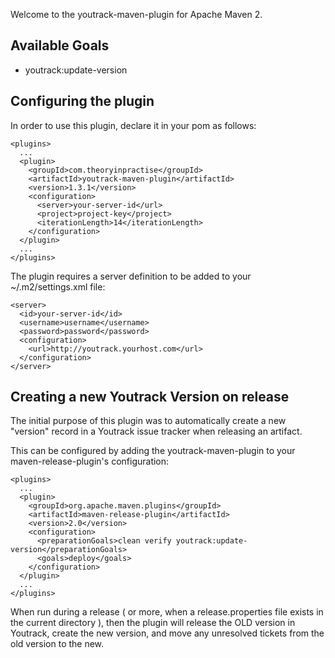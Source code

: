 Welcome to the youtrack-maven-plugin for Apache Maven 2.

## Available Goals

  * youtrack:update-version

## Configuring the plugin

In order to use this plugin, declare it in your pom as follows:

    <plugins>
      ...
      <plugin>
        <groupId>com.theoryinpractise</groupId>
        <artifactId>youtrack-maven-plugin</artifactId>
        <version>1.3.1</version>
        <configuration>
          <server>your-server-id</url>
          <project>project-key</project>
          <iterationLength>14</iterationLength>
        </configuration>
      </plugin>
      ...
    </plugins>

The plugin requires a server definition to be added to your ~/.m2/settings.xml file:

    <server>
      <id>your-server-id</id>
      <username>username</username>
      <password>password</password>
      <configuration>
        <url>http://youtrack.yourhost.com</url>
      </configuration>
    </server>

## Creating a new Youtrack Version on release

The initial purpose of this plugin was to automatically create a new "version" record in a Youtrack
issue tracker when releasing an artifact.

This can be configured by adding the youtrack-maven-plugin to your maven-release-plugin's configuration:

    <plugins>
      ...
      <plugin>
        <groupId>org.apache.maven.plugins</groupId>
        <artifactId>maven-release-plugin</artifactId>
        <version>2.0</version>
        <configuration>
          <preparationGoals>clean verify youtrack:update-version</preparationGoals>
          <goals>deploy</goals>
        </configuration>
      </plugin>
      ...
    </plugins>

When run during a release ( or more, when a release.properties file exists in the current directory ), then the plugin
will release the OLD version in Youtrack, create the new version, and move any unresolved tickets from the old version
to the new.


